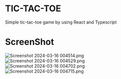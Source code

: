 # TIC-TAC-TOE

Simple tic-tac-toe game by using React and Typescript

# ScreenShot

![Screenshot 2024-03-16 004514.png](..%2F..%2FPictures%2FScreenshots%2FScreenshot%202024-03-16%20004514.png)
![Screenshot 2024-03-16 004529.png](..%2F..%2FPictures%2FScreenshots%2FScreenshot%202024-03-16%20004529.png)
![Screenshot 2024-03-16 004702.png](..%2F..%2FPictures%2FScreenshots%2FScreenshot%202024-03-16%20004702.png)
![Screenshot 2024-03-16 004715.png](..%2F..%2FPictures%2FScreenshots%2FScreenshot%202024-03-16%20004715.png)